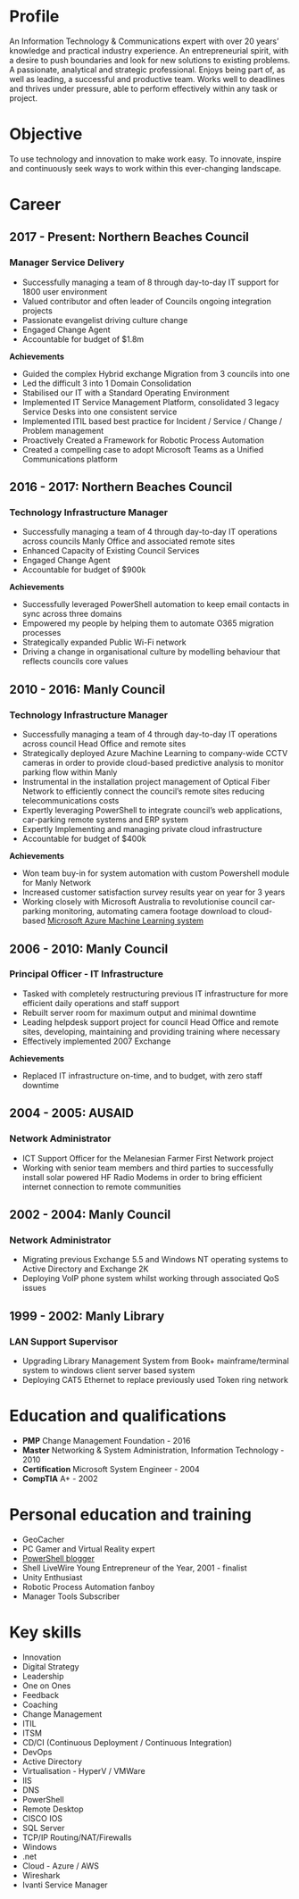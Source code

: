 # Profile
An Information Technology & Communications expert with over 20 years’ knowledge and practical industry experience. An entrepreneurial spirit, with a desire to push boundaries and look for new solutions to existing problems. A passionate, analytical and strategic professional. Enjoys being part of, as well as leading, a successful and productive team. Works well to deadlines and thrives under pressure, able to perform effectively within any task or project. 

# Objective
 To use technology and innovation to make work easy. To innovate, inspire and continuously seek ways to work within this ever-changing landscape.

# Career
## 2017 - Present: Northern Beaches Council
### Manager Service Delivery
- Successfully managing a team of 8 through day-to-day IT support for 1800 user environment
- Valued contributor and often leader of Councils ongoing integration projects
- Passionate evangelist driving culture change 
- Engaged Change Agent
- Accountable for budget of $1.8m 

**Achievements**
- Guided the complex Hybrid exchange Migration from 3 councils into one
- Led the difficult 3 into 1 Domain Consolidation
- Stabilised our IT with a Standard Operating Environment
- Implemented IT Service Management Platform, consolidated 3 legacy Service Desks into one consistent service
- Implemented ITIL based best practice for Incident / Service / Change / Problem management
- Proactively Created a Framework for Robotic Process Automation
- Created a compelling case to adopt Microsoft Teams as a Unified Communications platform

## 2016 - 2017: Northern Beaches Council
### Technology Infrastructure Manager
- Successfully managing a team of 4 through day-to-day IT operations across councils Manly Office and associated remote sites
- Enhanced Capacity of Existing Council Services
- Engaged Change Agent
- Accountable for budget of $900k 

**Achievements**
- Successfully leveraged PowerShell automation to keep email contacts in sync across three domains
- Empowered my people by helping them to automate O365 migration processes
- Strategically expanded Public Wi-Fi network 
- Driving a change in organisational culture by modelling behaviour that reflects councils core values

## 2010 - 2016: Manly Council
### Technology Infrastructure Manager
- Successfully managing a team of 4 through day-to-day IT operations across council Head Office and remote sites 
- Strategically deployed Azure Machine Learning to company-wide CCTV cameras in order to provide cloud-based predictive analysis to monitor parking flow within Manly
- Instrumental in the installation project management of Optical Fiber Network to efficiently connect the council’s remote sites reducing telecommunications costs 
- Expertly leveraging PowerShell to integrate council’s web applications, car-parking remote systems and ERP system 
- Expertly Implementing and managing private cloud infrastructure 
- Accountable for budget of $400k 


**Achievements**
- Won team buy-in for system automation with custom Powershell module for Manly Network
- Increased customer satisfaction survey results year on year for 3 years
- Working closely with Microsoft Australia to revolutionise council car-parking monitoring, automating camera footage download to cloud-based [Microsoft Azure Machine Learning system](https://www.governmentnews.com.au/sydney-council-uses-machine-learning-to-crack-down-on-parking-pests/)


##  2006 - 2010: Manly Council
### Principal Officer - IT Infrastructure 
- Tasked with completely restructuring previous IT infrastructure for more efficient daily operations and staff support 
- Rebuilt server room for maximum output and minimal downtime 
- Leading helpdesk support project for council Head Office and remote sites, developing, maintaining and providing training where necessary 
- Effectively implemented 2007 Exchange 


**Achievements**
- Replaced IT infrastructure on-time, and to budget, with zero staff downtime 

##  2004 - 2005: AUSAID
### Network Administrator
- ICT Support Officer for the Melanesian Farmer First Network project 
- Working with senior team members and third parties to successfully install solar powered HF Radio Modems in order to bring efficient internet connection to remote communities

##  2002 - 2004: Manly Council
### Network Administrator
- Migrating previous Exchange 5.5 and Windows NT operating systems to Active Directory and Exchange 2K
- Deploying VoIP phone system whilst working through associated QoS issues


##  1999 - 2002: Manly Library
### LAN Support Supervisor 
- Upgrading Library Management System from Book+ mainframe/terminal system to windows client server based system
- Deploying CAT5 Ethernet to replace previously used Token ring network

# Education and qualifications
- **PMP**	Change Management Foundation - 2016
- **Master**	Networking & System Administration, Information Technology - 2010 
- **Certification** 	Microsoft System Engineer - 2004
- **CompTIA**	A+ - 2002 

# Personal education and training 
- GeoCacher
- PC Gamer and Virtual Reality expert 
- [PowerShell blogger](http://occasionalutility.blogspot.com.au)
- Shell LiveWire Young Entrepreneur of the Year, 2001 - finalist 
- Unity Enthusiast
- Robotic Process Automation fanboy
- Manager Tools Subscriber

# Key skills
- Innovation
- Digital Strategy
- Leadership
- One on Ones
- Feedback
- Coaching
- Change Management
- ITIL
- ITSM
- CD/CI (Continuous Deployment / Continuous Integration)
- DevOps
- Active Directory 
- Virtualisation - HyperV / VMWare	
- IIS 
- DNS 	
- PowerShell 
- Remote Desktop	
- CISCO IOS 
- SQL Server 	
- TCP/IP Routing/NAT/Firewalls 
- Windows 
- .net
- Cloud - Azure / AWS	
- Wireshark
- Ivanti Service Manager 
 


